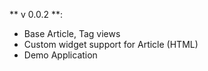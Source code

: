 ** v 0.0.2 **:

* Base Article, Tag views
* Custom widget support for Article (HTML)
* Demo Application
